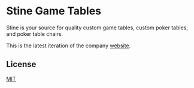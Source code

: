 # Stine Game Tables

Stine is your source for quality custom game tables, custom poker tables, and poker table chairs.

This is the latest iteration of the company [website](http://www.stinegametables.com/).

## License
[MIT](https://github.com/chrisscott718/stinegametables/blob/master/LICENSE)
